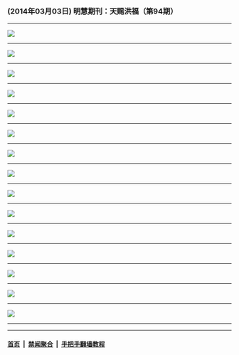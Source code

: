 ### (2014年03月03日) 明慧期刊：天赐洪福（第94期）

---

<img src="http://qikan.minghui.org/mhqkpage/qikanimage/2014/03/02/tchf-94-2in1-read-online1.png"/><hr/>
<img src="http://qikan.minghui.org/mhqkpage/qikanimage/2014/03/02/tchf-94-2in1-read-online2.png"/><hr/>
<img src="http://qikan.minghui.org/mhqkpage/qikanimage/2014/03/02/tchf-94-2in1-read-online3.png"/><hr/>
<img src="http://qikan.minghui.org/mhqkpage/qikanimage/2014/03/02/tchf-94-2in1-read-online4.png"/><hr/>
<img src="http://qikan.minghui.org/mhqkpage/qikanimage/2014/03/02/tchf-94-2in1-read-online5.png"/><hr/>
<img src="http://qikan.minghui.org/mhqkpage/qikanimage/2014/03/02/tchf-94-2in1-read-online6.png"/><hr/>
<img src="http://qikan.minghui.org/mhqkpage/qikanimage/2014/03/02/tchf-94-2in1-read-online7.png"/><hr/>
<img src="http://qikan.minghui.org/mhqkpage/qikanimage/2014/03/02/tchf-94-2in1-read-online8.png"/><hr/>
<img src="http://qikan.minghui.org/mhqkpage/qikanimage/2014/03/02/tchf-94-2in1-read-online9.png"/><hr/>
<img src="http://qikan.minghui.org/mhqkpage/qikanimage/2014/03/02/tchf-94-2in1-read-online10.png"/><hr/>
<img src="http://qikan.minghui.org/mhqkpage/qikanimage/2014/03/02/tchf-94-2in1-read-online11.png"/><hr/>
<img src="http://qikan.minghui.org/mhqkpage/qikanimage/2014/03/02/tchf-94-2in1-read-online12.png"/><hr/>
<img src="http://qikan.minghui.org/mhqkpage/qikanimage/2014/03/02/tchf-94-2in1-read-online13.png"/><hr/>
<img src="http://qikan.minghui.org/mhqkpage/qikanimage/2014/03/02/tchf-94-2in1-read-online14.png"/><hr/>
<img src="http://qikan.minghui.org/mhqkpage/qikanimage/2014/03/02/tchf-94-2in1-read-online15.png"/><hr/>


---

#### [首页](../../../..) &nbsp;|&nbsp; [禁闻聚合](https://github.com/gfw-breaker/banned-news) &nbsp;|&nbsp; [手把手翻墙教程](https://github.com/gfw-breaker/guides) 